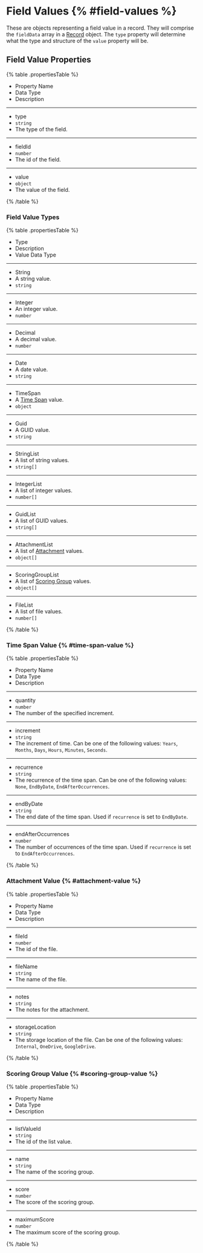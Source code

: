 # Field Values {% #field-values %}

These are objects representing a field value in a record. They will comprise the `fieldData` array in a [Record](#records) object. The `type` property will determine what the type and structure of the `value` property will be.

## Field Value Properties

{% table .propertiesTable %}

- Property Name
- Data Type
- Description

---

- type
- `string`
- The type of the field.

---

- fieldId
- `number`
- The id of the field.

---

- value
- `object`
- The value of the field.

{% /table %}

### Field Value Types

{% table .propertiesTable %}

- Type
- Description
- Value Data Type

---

- String
- A string value.
- `string`

---

- Integer
- An integer value.
- `number`

---

- Decimal
- A decimal value.
- `number`

---

- Date
- A date value.
- `string`

---

- TimeSpan
- A [Time Span](#time-span-value) value.
- `object`

---

- Guid
- A GUID value.
- `string`

---

- StringList
- A list of string values.
- `string[]`

---

- IntegerList
- A list of integer values.
- `number[]`

---

- GuidList
- A list of GUID values.
- `string[]`

---

- AttachmentList
- A list of [Attachment](#attachment-value) values.
- `object[]`

---

- ScoringGroupList
- A list of [Scoring Group](#scoring-group-value) values.
- `object[]`

---

- FileList
- A list of file values.
- `number[]`

{% /table %}

### Time Span Value {% #time-span-value %}

{% table .propertiesTable %}

- Property Name
- Data Type
- Description

---

- quantity
- `number`
- The number of the specified increment.

---

- increment
- `string`
- The increment of time. Can be one of the following values: `Years`, `Months`, `Days`, `Hours`, `Minutes`, `Seconds`.

---

- recurrence
- `string`
- The recurrence of the time span. Can be one of the following values: `None`, `EndByDate`, `EndAfterOccurrences`.

---

- endByDate
- `string`
- The end date of the time span. Used if `recurrence` is set to `EndByDate`.

---

- endAfterOccurrences
- `number`
- The number of occurrences of the time span. Used if `recurrence` is set to `EndAfterOccurrences`.

{% /table %}

### Attachment Value {% #attachment-value %}

{% table .propertiesTable %}

- Property Name
- Data Type
- Description

---

- fileId
- `number`
- The id of the file.

---

- fileName
- `string`
- The name of the file.

---

- notes
- `string`
- The notes for the attachment.

---

- storageLocation
- `string`
- The storage location of the file. Can be one of the following values: `Internal`, `OneDrive`, `GoogleDrive`.

{% /table %}

### Scoring Group Value {% #scoring-group-value %}

{% table .propertiesTable %}

- Property Name
- Data Type
- Description

---

- listValueId
- `string`
- The id of the list value.

---

- name
- `string`
- The name of the scoring group.

---

- score
- `number`
- The score of the scoring group.

---

- maximumScore
- `number`
- The maximum score of the scoring group.

{% /table %}
